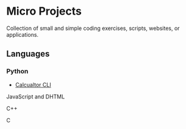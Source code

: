 # Micro Projects
Collection of small and simple coding exercises, scripts, websites, or applications.

## Languages

### Python
- [Calcualtor CLI](https://github.com/adam-hamland/micro-projects/tree/main/python_calc_cli)

JavaScript and DHTML

C++

C
